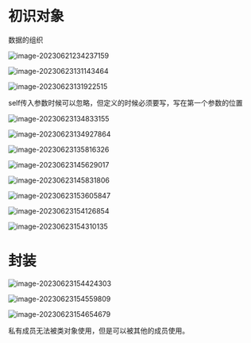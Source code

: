 # 初识对象

数据的组织

![image-20230621234237159](E:\Code\GitHubProject\python\assets\image-20230621234237159.png)

![image-20230623131143464](E:\Code\GitHubProject\python\assets\image-20230623131143464.png)

![image-20230623131922515](E:\Code\GitHubProject\python\assets\image-20230623131922515.png)

self传入参数时候可以忽略，但定义的时候必须要写，写在第一个参数的位置

![image-20230623134833155](E:\Code\GitHubProject\python\assets\image-20230623134833155.png)

![image-20230623134927864](E:\Code\GitHubProject\python\assets\image-20230623134927864.png)

![image-20230623135816326](E:\Code\GitHubProject\python\assets\image-20230623135816326.png)

![image-20230623145629017](E:\Code\GitHubProject\python\assets\image-20230623145629017.png)

 ![image-20230623145831806](E:\Code\GitHubProject\python\assets\image-20230623145831806.png)

 ![image-20230623153605847](E:\Code\GitHubProject\python\assets\image-20230623153605847.png)

![image-20230623154126854](E:\Code\GitHubProject\python\assets\image-20230623154126854.png)

![image-20230623154310135](E:\Code\GitHubProject\python\assets\image-20230623154310135.png)

# 封装

![image-20230623154424303](E:\Code\GitHubProject\python\assets\image-20230623154424303.png)

![image-20230623154559809](E:\Code\GitHubProject\python\assets\image-20230623154559809.png)

![image-20230623154654679](E:\Code\GitHubProject\python\assets\image-20230623154654679.png)

私有成员无法被类对象使用，但是可以被其他的成员使用。